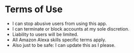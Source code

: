 # Terms of Use
* I can stop abusive users from using this app.
* I can terminate or block accounts at my sole discretion.
* Liability to users will be limited.
* All Amazon Alexa skills specific terms apply.
* Also just to be safe: I can update this as I please.

